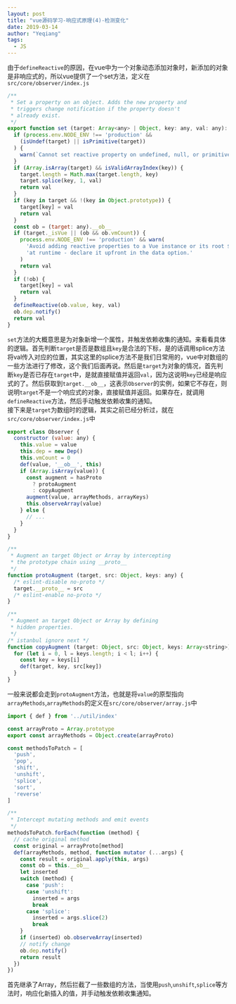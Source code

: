```yaml
---
layout: post
title: "vue源码学习-响应式原理(4)-检测变化"
date: 2019-03-14
author: "Yeqiang"
tags:
  - JS
---
```

由于`defineReactive`的原因，在vue中为一个对象动态添加对象时，新添加的对象是非响应式的，所以vue提供了一个set方法，定义在`src/core/observer/index.js`
```js
/**
 * Set a property on an object. Adds the new property and
 * triggers change notification if the property doesn't
 * already exist.
 */
export function set (target: Array<any> | Object, key: any, val: any): any {
  if (process.env.NODE_ENV !== 'production' &&
    (isUndef(target) || isPrimitive(target))
  ) {
    warn(`Cannot set reactive property on undefined, null, or primitive value: ${(target: any)}`)
  }
  if (Array.isArray(target) && isValidArrayIndex(key)) {
    target.length = Math.max(target.length, key)
    target.splice(key, 1, val)
    return val
  }
  if (key in target && !(key in Object.prototype)) {
    target[key] = val
    return val
  }
  const ob = (target: any).__ob__
  if (target._isVue || (ob && ob.vmCount)) {
    process.env.NODE_ENV !== 'production' && warn(
      'Avoid adding reactive properties to a Vue instance or its root $data ' +
      'at runtime - declare it upfront in the data option.'
    )
    return val
  }
  if (!ob) {
    target[key] = val
    return val
  }
  defineReactive(ob.value, key, val)
  ob.dep.notify()
  return val
}
```
`set`方法的大概意思是为对象新增一个属性，并触发依赖收集的通知。来看看具体的逻辑。首先判断`target`是否是数组且`key`是合法的下标，是的话调用splice方法将val传入对应的位置，其实这里的splice方法不是我们日常用的，vue中对数组的一些方法进行了修改，这个我们后面再说。然后是`target`为对象的情况，首先判断`key`是否已存在`target`中，是就直接赋值并返回`val`，因为这说明`key`已经是响应式的了。然后获取到`target.__ob__`，这表示`Observer`的实例，如果它不存在，则说明`target`不是一个响应式的对象，直接赋值并返回。如果存在，就调用`defineReactive`方法，然后手动触发依赖收集的通知。  
接下来是`target`为数组时的逻辑，其实之前已经分析过，就在`src/core/observer/index.js`中
```js
export class Observer {
  constructor (value: any) {
    this.value = value
    this.dep = new Dep()
    this.vmCount = 0
    def(value, '__ob__', this)
    if (Array.isArray(value)) {
      const augment = hasProto
        ? protoAugment
        : copyAugment
      augment(value, arrayMethods, arrayKeys)
      this.observeArray(value)
    } else {
      // ...
    }
  }
}
```
```js
/**
 * Augment an target Object or Array by intercepting
 * the prototype chain using __proto__
 */
function protoAugment (target, src: Object, keys: any) {
  /* eslint-disable no-proto */
  target.__proto__ = src
  /* eslint-enable no-proto */
}

/**
 * Augment an target Object or Array by defining
 * hidden properties.
 */
/* istanbul ignore next */
function copyAugment (target: Object, src: Object, keys: Array<string>) {
  for (let i = 0, l = keys.length; i < l; i++) {
    const key = keys[i]
    def(target, key, src[key])
  }
}
```
一般来说都会走到`protoAugment`方法，也就是将`value`的原型指向`arrayMethods`,`arrayMethods`的定义在`src/core/observer/array.js`中
```js
import { def } from '../util/index'

const arrayProto = Array.prototype
export const arrayMethods = Object.create(arrayProto)

const methodsToPatch = [
  'push',
  'pop',
  'shift',
  'unshift',
  'splice',
  'sort',
  'reverse'
]

/**
 * Intercept mutating methods and emit events
 */
methodsToPatch.forEach(function (method) {
  // cache original method
  const original = arrayProto[method]
  def(arrayMethods, method, function mutator (...args) {
    const result = original.apply(this, args)
    const ob = this.__ob__
    let inserted
    switch (method) {
      case 'push':
      case 'unshift':
        inserted = args
        break
      case 'splice':
        inserted = args.slice(2)
        break
    }
    if (inserted) ob.observeArray(inserted)
    // notify change
    ob.dep.notify()
    return result
  })
})
```
首先继承了Array，然后拦截了一些数组的方法，当使用`push`,`unshift`,`splice`等方法时，响应化新插入的值，并手动触发依赖收集通知。